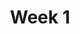 ---
title: Week 1
weekNumber: 1
days:
- date: 2023-01-17
  events:
    ? '**Lecture 1**{: .label .label-lecture } [Introduction](lecture/lec01)'
    : '[Note 1](https://ds100.org/course-notes/intro_lec/introduction.html)'
    ? '**Lecture Participation 1**{: .label .label-survey } <base target="_blank"> [Lecture Participation 1](https://app.sli.do/event/dkf81ojXdToAXJBzQsrMm2/embed/polls/9dd4dd70-7a4d-4182-81e2-f3214568f2e4)'
    : ''
- date: 2023-01-19
  events:
    ? '**Lecture 2**{: .label .label-lecture } Pandas I'
    : '[Note 2](https://ds100.org/course-notes/pandas_1/pandas_1.html)'
    ? '**Lecture Participation 2**{: .label .label-survey }'
    : ''
- date: 2023-01-20
  events:
      ? '**Lab 1**{: .label .label-lab } Prerequisite Refresher'
      ? '**Homework 1**{: .label .label-hw } Jupyter Refresher'
---
